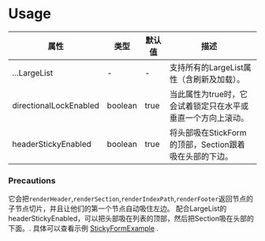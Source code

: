 # Usage

属性  |  类型  |  默认值  | 描述  
---- | ------ | --------- | --------
...LargeList | - | - | 支持所有的LargeList属性（含刷新及加载）。
directionalLockEnabled | boolean | true | 当此属性为true时，它会试着锁定只在水平或垂直一个方向上滚动。
headerStickyEnabled | boolean | true | 将头部吸在StickForm的顶部，Section跟着吸在头部的下边。


### Precautions
它会把`renderHeader`,`renderSection`,`renderIndexPath`,`renderFooter`返回节点的子节点切片，并且让他们的第一个节点自动吸住左边。 配合LargeList的headerStickyEnabled，可以把头部吸在列表的顶部，然后把Section吸在头部的下面。. 具体可以查看示例 [StickyFormExample](https://github.com/bolan9999/react-native-largelist/blob/master/Examples/StickyFormExamples/StickyFormExample.js) .

